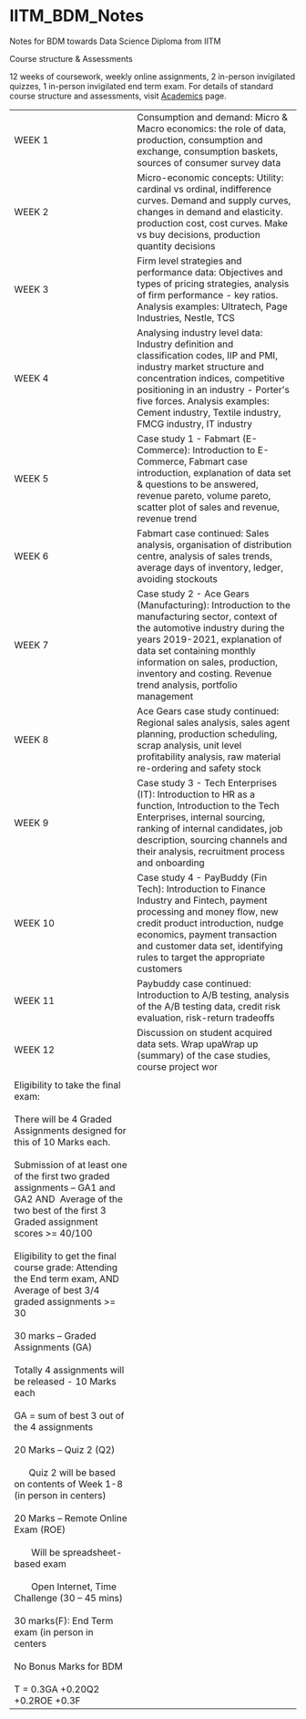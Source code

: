 # IITM_BDM_Notes
Notes for BDM towards Data Science Diploma from IITM

Course structure & Assessments

12 weeks of coursework, weekly online assignments, 2 in-person invigilated quizzes, 1 in-person invigilated end term exam. For details of standard course structure and assessments, visit [Academics](https://study.iitm.ac.in/ds/academics.html) page.

|                                                                                                                                                                                                                                                                                                                                                                                                                                                                                                                                                                                                                                                                                                                                                                                                                                                                                                                                                                                |                                                                                                                                                                                                                                                                                                     |
| ------------------------------------------------------------------------------------------------------------------------------------------------------------------------------------------------------------------------------------------------------------------------------------------------------------------------------------------------------------------------------------------------------------------------------------------------------------------------------------------------------------------------------------------------------------------------------------------------------------------------------------------------------------------------------------------------------------------------------------------------------------------------------------------------------------------------------------------------------------------------------------------------------------------------------------------------------------------------------ | --------------------------------------------------------------------------------------------------------------------------------------------------------------------------------------------------------------------------------------------------------------------------------------------------- |
| WEEK 1                                                                                                                                                                                                                                                                                                                                                                                                                                                                                                                                                                                                                                                                                                                                                                                                                                                                                                                                                                         | Consumption and demand: Micro & Macro economics: the role of data, production, consumption and exchange, consumption baskets, sources of consumer survey data                                                                                                                                       |
| WEEK 2                                                                                                                                                                                                                                                                                                                                                                                                                                                                                                                                                                                                                                                                                                                                                                                                                                                                                                                                                                         | Micro-economic concepts: Utility: cardinal vs ordinal, indifference curves. Demand and supply curves, changes in demand and elasticity. production cost, cost curves. Make vs buy decisions, production quantity decisions                                                                          |
| WEEK 3                                                                                                                                                                                                                                                                                                                                                                                                                                                                                                                                                                                                                                                                                                                                                                                                                                                                                                                                                                         | Firm level strategies and performance data: Objectives and types of pricing strategies, analysis of firm performance - key ratios. Analysis examples: Ultratech, Page Industries, Nestle, TCS                                                                                                       |
| WEEK 4                                                                                                                                                                                                                                                                                                                                                                                                                                                                                                                                                                                                                                                                                                                                                                                                                                                                                                                                                                         | Analysing industry level data: Industry definition and classification codes, IIP and PMI, industry market structure and concentration indices, competitive positioning in an industry - Porter's five forces. Analysis examples: Cement industry, Textile industry, FMCG industry, IT industry      |
| WEEK 5                                                                                                                                                                                                                                                                                                                                                                                                                                                                                                                                                                                                                                                                                                                                                                                                                                                                                                                                                                         | Case study 1 - Fabmart (E-Commerce): Introduction to E-Commerce, Fabmart case introduction, explanation of data set & questions to be answered, revenue pareto, volume pareto, scatter plot of sales and revenue, revenue trend                                                                     |
| WEEK 6                                                                                                                                                                                                                                                                                                                                                                                                                                                                                                                                                                                                                                                                                                                                                                                                                                                                                                                                                                         | Fabmart case continued: Sales analysis, organisation of distribution centre, analysis of sales trends, average days of inventory, ledger, avoiding stockouts                                                                                                                                        |
| WEEK 7                                                                                                                                                                                                                                                                                                                                                                                                                                                                                                                                                                                                                                                                                                                                                                                                                                                                                                                                                                         | Case study 2 - Ace Gears (Manufacturing): Introduction to the manufacturing sector, context of the automotive industry during the years 2019-2021, explanation of data set containing monthly information on sales, production, inventory and costing. Revenue trend analysis, portfolio management |
| WEEK 8                                                                                                                                                                                                                                                                                                                                                                                                                                                                                                                                                                                                                                                                                                                                                                                                                                                                                                                                                                         | Ace Gears case study continued: Regional sales analysis, sales agent planning, production scheduling, scrap analysis, unit level profitability analysis, raw material re-ordering and safety stock                                                                                                  |
| WEEK 9                                                                                                                                                                                                                                                                                                                                                                                                                                                                                                                                                                                                                                                                                                                                                                                                                                                                                                                                                                         | Case study 3 - Tech Enterprises (IT): Introduction to HR as a function, Introduction to the Tech Enterprises, internal sourcing, ranking of internal candidates, job description, sourcing channels and their analysis, recruitment process and onboarding                                          |
| WEEK 10                                                                                                                                                                                                                                                                                                                                                                                                                                                                                                                                                                                                                                                                                                                                                                                                                                                                                                                                                                        | Case study 4 - PayBuddy (Fin Tech): Introduction to Finance Industry and Fintech, payment processing and money flow, new credit product introduction, nudge economics, payment transaction and customer data set, identifying rules to target the appropriate customers                             |
| WEEK 11                                                                                                                                                                                                                                                                                                                                                                                                                                                                                                                                                                                                                                                                                                                                                                                                                                                                                                                                                                        | Paybuddy case continued: Introduction to A/B testing, analysis of the A/B testing data, credit risk evaluation, risk-return tradeoffs                                                                                                                                                               |
| WEEK 12                                                                                                                                                                                                                                                                                                                                                                                                                                                                                                                                                                                                                                                                                                                                                                                                                                                                                                                                                                        | Discussion on student acquired data sets. Wrap upaWrap up (summary) of the case studies, course project wor                                                                                                                                                                                         |
|                                                                                                                                                                                                                                                                                                                                                                                                                                                                                                                                                                                                                                                                                                                                                                                                                                                                                                                                                                                |                                                                                                                                                                                                                                                                                                     |
| Eligibility to take the final exam:<br><br>There will be 4 Graded Assignments designed for this of 10 Marks each.<br><br>Submission of at least one of the first two graded assignments – GA1 and GA2 AND  Average of the two best of the first 3 Graded assignment scores >= 40/100<br><br>Eligibility to get the final course grade: Attending the End term exam, AND Average of best 3/4 graded assignments >= 30<br><br>30 marks – Graded Assignments (GA)<br><br>Totally 4 assignments will be released - 10 Marks each<br><br>GA = sum of best 3 out of the 4 assignments<br><br>20 Marks – Quiz 2 (Q2)<br><br>      Quiz 2 will be based on contents of Week 1-8 (in person in centers)<br><br>20 Marks – Remote Online Exam (ROE)<br><br>       Will be spreadsheet-based exam<br><br>       Open Internet, Time Challenge (30 – 45 mins)<br><br>30 marks(F): End Term exam (in person in centers<br><br>No Bonus Marks for BDM<br><br>T = 0.3GA +0.20Q2 +0.2ROE +0.3F |                                                                                                                                                                                                                                                                                                     |
